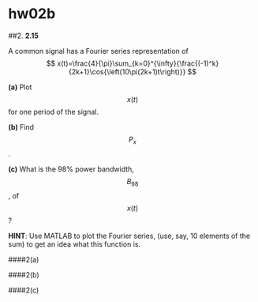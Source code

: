 # hw02b

##2.
**2.15**

A common signal has a Fourier series representation of
$$
x(t)=\frac{4}{\pi}\sum_{k=0}^{\infty}{\frac{(-1)^k}{2k+1}\cos{\left(10\pi(2k+1)t\right)}}
$$

**(a)** Plot $$x(t)$$ for one period of the signal.

**(b)** Find $$P_x$$.

**(c)** What is the 98% power bandwidth, $$B_{98}$$, of $$x(t)$$?

**HINT**:  Use MATLAB to plot the Fourier series, (use, say, 10 elements of the sum) to get an idea what this function is.


####2(a)


####2(b)


####2(c)
